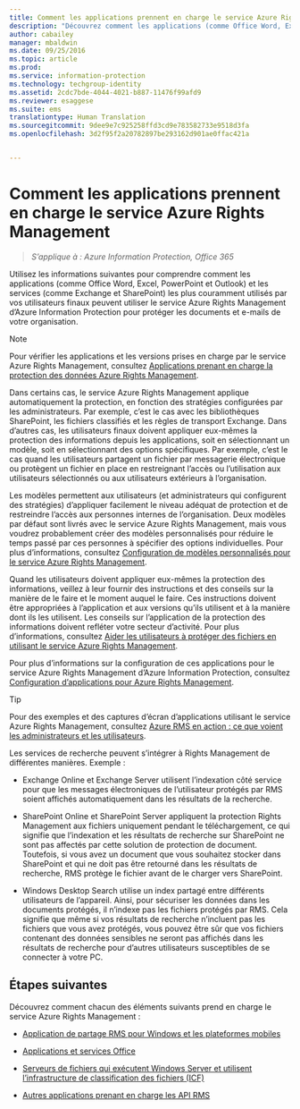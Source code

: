 ```yaml
---
title: Comment les applications prennent en charge le service Azure Rights Management | Azure Information Protection
description: "Découvrez comment les applications (comme Office Word, Excel, PowerPoint et Outlook) et les services (comme Exchange et SharePoint) les plus couramment utilisés par vos utilisateurs finaux peuvent utiliser le service Azure Rights Management d’Azure Information Protection pour protéger les documents et e-mails de votre organisation."
author: cabailey
manager: mbaldwin
ms.date: 09/25/2016
ms.topic: article
ms.prod: 
ms.service: information-protection
ms.technology: techgroup-identity
ms.assetid: 2cdc7bde-4044-4021-b887-11476f99afd9
ms.reviewer: esaggese
ms.suite: ems
translationtype: Human Translation
ms.sourcegitcommit: 9dee9e7c925258ffd3cd9e783582733e9518d3fa
ms.openlocfilehash: 3d2f95f2a20782897be293162d901ae0ffac421a


---
```


# Comment les applications prennent en charge le service Azure Rights Management

>*S’applique à : Azure Information Protection, Office 365*

Utilisez les informations suivantes pour comprendre comment les applications (comme Office Word, Excel, PowerPoint et Outlook) et les services (comme Exchange et SharePoint) les plus couramment utilisés par vos utilisateurs finaux peuvent utiliser le service Azure Rights Management d’Azure Information Protection pour protéger les documents et e-mails de votre organisation. 
> [!NOTE]
> Pour vérifier les applications et les versions prises en charge par le service Azure Rights Management, consultez [Applications prenant en charge la protection des données Azure Rights Management](../get-started/requirements-applications.md).

Dans certains cas, le service Azure Rights Management applique automatiquement la protection, en fonction des stratégies configurées par les administrateurs. Par exemple, c’est le cas avec les bibliothèques SharePoint, les fichiers classifiés et les règles de transport Exchange. Dans d’autres cas, les utilisateurs finaux doivent appliquer eux-mêmes la protection des informations depuis les applications, soit en sélectionnant un modèle, soit en sélectionnant des options spécifiques. Par exemple, c’est le cas quand les utilisateurs partagent un fichier par messagerie électronique ou protègent un fichier en place en restreignant l’accès ou l’utilisation aux utilisateurs sélectionnés ou aux utilisateurs extérieurs à l’organisation.

Les modèles permettent aux utilisateurs (et administrateurs qui configurent des stratégies) d’appliquer facilement le niveau adéquat de protection et de restreindre l’accès aux personnes internes de l’organisation. Deux modèles par défaut sont livrés avec le service Azure Rights Management, mais vous voudrez probablement créer des modèles personnalisés pour réduire le temps passé par ces personnes à spécifier des options individuelles. Pour plus d’informations, consultez [Configuration de modèles personnalisés pour le service Azure Rights Management](../deploy-use/configure-custom-templates.md).

Quand les utilisateurs doivent appliquer eux-mêmes la protection des informations, veillez à leur fournir des instructions et des conseils sur la manière de le faire et le moment auquel le faire. Ces instructions doivent être appropriées à l’application et aux versions qu’ils utilisent et à la manière dont ils les utilisent. Les conseils sur l’application de la protection des informations doivent refléter votre secteur d’activité. Pour plus d’informations, consultez [Aider les utilisateurs à protéger des fichiers en utilisant le service Azure Rights Management](../deploy-use/help-users.md).

Pour plus d’informations sur la configuration de ces applications pour le service Azure Rights Management d’Azure Information Protection, consultez [Configuration d’applications pour Azure Rights Management](../deploy-use/configure-applications.md).

> [!TIP]
> Pour des exemples et des captures d’écran d’applications utilisant le service Azure Rights Management, consultez [Azure RMS en action : ce que voient les administrateurs et les utilisateurs](what-admins-users-see.md).

Les services de recherche peuvent s’intégrer à Rights Management de différentes manières. Exemple : 

- Exchange Online et Exchange Server utilisent l’indexation côté service pour que les messages électroniques de l’utilisateur protégés par RMS soient affichés automatiquement dans les résultats de la recherche. 

- SharePoint Online et SharePoint Server appliquent la protection Rights Management aux fichiers uniquement pendant le téléchargement, ce qui signifie que l’indexation et les résultats de recherche sur SharePoint ne sont pas affectés par cette solution de protection de document. Toutefois, si vous avez un document que vous souhaitez stocker dans SharePoint et qui ne doit pas être retourné dans les résultats de recherche, RMS protège le fichier avant de le charger vers SharePoint.

- Windows Desktop Search utilise un index partagé entre différents utilisateurs de l’appareil. Ainsi, pour sécuriser les données dans les documents protégés, il n’indexe pas les fichiers protégés par RMS. Cela signifie que même si vos résultats de recherche n’incluent pas les fichiers que vous avez protégés, vous pouvez être sûr que vos fichiers contenant des données sensibles ne seront pas affichés dans les résultats de recherche pour d’autres utilisateurs susceptibles de se connecter à votre PC. 



## Étapes suivantes

Découvrez comment chacun des éléments suivants prend en charge le service Azure Rights Management :

-   [Application de partage RMS pour Windows et les plateformes mobiles](sharing-app-support.md)

-   [Applications et services Office](office-apps-services-support.md)

-   [Serveurs de fichiers qui exécutent Windows Server et utilisent l’infrastructure de classification des fichiers (ICF)](file-server-support.md)

-   [Autres applications prenant en charge les API RMS](api-support.md)




<!--HONumber=Sep16_HO5-->


